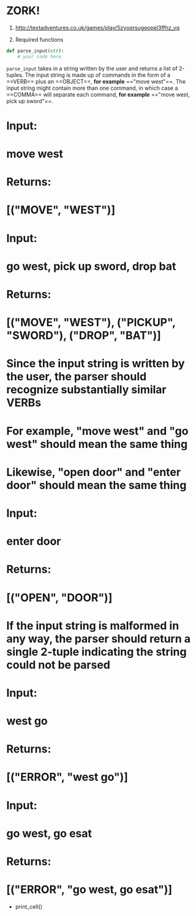 # ZORK!


1. http://textadventures.co.uk/games/play/5zyoqrsugeopel3ffhz_vq

2. Required functions

```python
def parse_input(str):
    # your code here
```

`parse_input` takes in a string written by the user and returns a list of 2-tuples. The input string is made up of commands in the form of a ==VERB== plus an ==OBJECT==, **for example** =="move west"==. The input string might contain more than one command, in which case a ==COMMA== will separate each command, **for example** =="move west, pick up sword"==.

# Input:
# move west
# Returns:
# [("MOVE", "WEST")]

# Input:
# go west, pick up sword, drop bat
# Returns:
# [("MOVE", "WEST"), ("PICKUP", "SWORD"), ("DROP", "BAT")]

# Since the input string is written by the user, the parser should recognize substantially similar VERBs
# For example, "move west" and "go west" should mean the same thing
# Likewise, "open door" and "enter door" should mean the same thing
# 

# Input:
# enter door
# Returns:
# [("OPEN", "DOOR")]

# If the input string is malformed in any way, the parser should return a single 2-tuple indicating the string could not be parsed

# Input:
# west go 
# Returns:
# [("ERROR", "west go")]

# Input:
# go west, go esat
# Returns:
# [("ERROR", "go west, go esat")]


- print_cell()